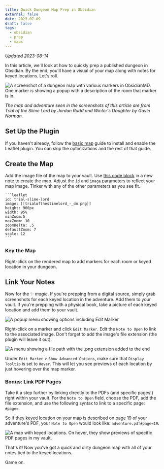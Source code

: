 ```yaml
---
title: Quick Dungeon Map Prep in Obsidian
external: false
date: 2023-07-09
draft: false
tags:
  - obsidian
  - prep
  - maps
---
```


*Updated 2023-08-14*

In this article, we'll look at how to quickly prep a published dungeon in Obsidian. By the end, you'll have a visual of your map along with notes for keyed locations. Let's roll.

![A screenshot of a dungeon map with various markers in ObsidianMD. One marker is showing a popup with a description of the room that marker is in.](/images/obsidian-dungeon-map.png)

*The map and adventure seen in the screenshots of this article are from Trial of the Slime Lord by Jordan Rudd and Winter's Daughter by Gavin Norman.*

## Set Up the Plugin
If you haven't already, follow the [basic map](/blog/creating-a-basic-interactive-map-in-obsidian/) guide to install and enable the Leaflet plugin. You can skip the optimizations and the rest of that guide.

## Create the Map
Add the image file of the map to your vault. Use [this code block](https://gist.github.com/phd20/f6ec5674b5442f0bb77de2d135043bb4) in a new note to create the map. Adjust the `id` and `image` parameters to reflect your map image. Tinker with any of the other parameters as you see fit.

~~~
```leaflet
id: trial-slime-lord
image: [[trialoftheslimelord_-_dm.png]]
height: 900px
width: 95%
minZoom:5
maxZoom: 10
zoomDelta: .5
defaultZoom: 7
scale: 12
```
~~~

### Key the Map
Right-click on the rendered map to add markers for each room or keyed location in your dungeon.

## Link Your Notes
Now for the ✨ *magic*. If you're prepping from a digital source, simply grab screenshots for each keyed location in the adventure. Add them to your vault. If you're prepping with a physical book, take a picture of each keyed location and add them to your vault. 

![A popup menu showing options including Edit Marker](/images/obsidian-dungeon-edit-marker.png)

Right-click on a marker and click `Edit Marker`. Edit the `Note to Open` to link to the associated image. Don't forget to add the image's file extension (the plugin will leave it out).  

![A menu showing a file path with the .png extension added to the end](/images/obsidian-dungeon-png.png)

Under `Edit Marker` > `Show Advanced Options`, make sure that `Display Tooltip` is set to `Hover`. This will let you see previews of each location by just hovering over the map marker.

### Bonus: Link PDF Pages
Take it a step further by linking directly to the PDFs (and specific pages!) right within your vault. For the `Note to Open` field, choose the PDF, add the file extension, and use the following syntax to link to a specific page: `#page=`.

So if they keyed location on your map is described on page 19 of your adventure's PDF, your `Note to Open` would look like: `adventure.pdf#page=19`. 

![A map with keyed locations. On hover, they show previews of specific PDF pages in my vault.](/images/leaflet-pdf-linking.gif)

That's it! Now you've got a quick and dirty dungeon map with all of your notes tied to the keyed locations. 

Game on.